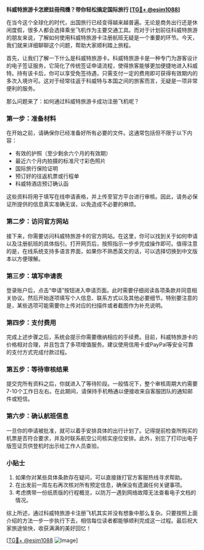 **科威特旅游卡怎麽註冊飛機？带你轻松搞定国际旅行 [[TG💪+ @esim1088](https://t.me/s/esim1088)]**

在当今这个全球化的时代，出国旅行已经变得越来越普遍。无论是商务出行还是休闲度假，很多人都会选择乘坐飞机作为主要交通工具。而对于计划前往科威特旅游的朋友来说，了解如何使用科威特旅游卡注册航班无疑是一个重要的环节。今天，我们就来详细聊聊这个问题，帮助大家顺利踏上旅程。

首先，让我们了解一下什么是科威特旅游卡。科威特旅游卡是一种专门为游客设计的电子签证服务，它简化了传统签证申请流程，使得旅客能够更加便捷地进入科威特。持有该卡后，你可以享受免签待遇，只需支付一定的费用即可获得有效期内的多次入境许可。这对于经常往返于科威特与本国之间的旅客而言，无疑是一项非常便利的服务。

那么问题来了：如何通过科威特旅游卡成功注册飞机呢？

### 第一步：准备材料

在开始之前，请确保你已经准备好所有必要的文件。这通常包括但不限于以下内容：
- 有效的护照（至少剩余六个月的有效期）
- 最近六个月内拍摄的标准尺寸彩色照片
- 国际旅行保险证明
- 预订好的往返机票或行程单
- 科威特酒店预订确认函

这些资料将用于填写在线申请表格，并上传至官方平台进行审核。因此，请务必保证所提供的信息真实准确无误，以免造成不必要的麻烦。

### 第二步：访问官方网站

接下来，你需要访问科威特旅游卡的官方网站。在这里，你可以找到关于如何申请以及注册航班的具体指引。打开网页后，按照指示一步步完成操作即可。值得注意的是，在线系统支持多语言界面，如果你不熟悉英文的话，可以选择切换到中文版本以方便理解。

### 第三步：填写申请表

登录账户后，点击“申请”按钮进入申请页面。此时需要仔细阅读各项条款并同意相关协议。然后开始逐项填写个人信息、联系方式以及其他必要细节。特别要注意的是，某些选项可能需要你上传对应的扫描件或者截图作为补充说明。

### 第四步：支付费用

完成上述步骤之后，系统会提示你需要缴纳相应的手续费。目前，科威特旅游卡的价格相对合理，并且包含了多项增值服务。建议使用信用卡或PayPal等安全可靠的支付方式完成付款过程。

### 第五步：等待审核结果

提交完所有资料之后，你就进入了等待阶段。一般情况下，整个审核周期大约需要7-10个工作日左右。在此期间，请保持手机畅通以便接收来自客服团队的通知邮件或短信。

### 第六步：确认航班信息

一旦你的申请被批准，就可以着手安排具体的出行计划了。记得提前检查所购买的机票是否符合要求，并及时联系航空公司核实座位安排。此外，别忘了打印出电子版签证页供登机时出示给工作人员查验。

### 小贴士

1. 如果你对某些具体条款存在疑问，可以直接拨打官方客服热线寻求帮助。
2. 在出发前一周左右再次核对所有预定信息，确保没有遗漏任何关键事项。
3. 考虑携带一份纸质版的行程概览，以防万一遇到网络故障无法查看电子文档的情况。

综上所述，通过科威特旅游卡注册飞机其实并没有想象中那么复杂。只要按照上面介绍的方法一步一步执行下去，相信每位读者都能够顺利完成这一过程。最后祝大家旅途愉快，收获满满的美好回忆！

[[TG💪+ @esim1088](https://t.me/s/esim1088) ![Image](https://i.postimg.cc/4NQfJmqS/Snipaste-2025-05-13-00-14-12.png)]